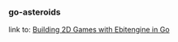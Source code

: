 ### go-asteroids

link to: [Building 2D Games with Ebitengine in Go](https://www.udemy.com/course/building-2d-games-with-ebitengen-in-go-golang/)
